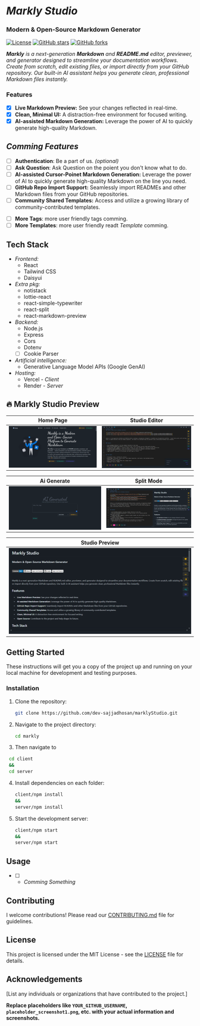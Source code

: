 # *Markly Studio*
### Modern & Open-Source Markdown Generator

[![License](https://img.shields.io/badge/License-MIT-blue.svg)](https://opensource.org/licenses/MIT)
[![GitHub stars](https://img.shields.io/github/stars/YOUR_GITHUB_USERNAME/markly?style=social)](https://github.com/YOUR_GITHUB_USERNAME/markly)
[![GitHub forks](https://img.shields.io/github/forks/YOUR_GITHUB_USERNAME/markly?style=social)](https://github.com/YOUR_GITHUB_USERNAME/markly)


***Markly** is a next-generation **Markdown** and **README.md** editor, previewer, and generator designed to streamline your documentation workflows.  Create from scratch, edit existing files, or import directly from your GitHub repository.  Our built-in AI assistant helps you generate clean, professional Markdown files instantly.*


### Features
* [x] **Live Markdown Preview:** See your changes reflected in real-time.
* [x] **Clean, Minimal UI:**  A distraction-free environment for focused writing.
* [x] **AI-assisted Markdown Generation:** Leverage the power of AI to quickly generate high-quality Markdown.
## *Comming Features*
* [ ] **Authentication**: Be a part of us. *(optional)*
* [ ] **Ask Question**: Ask Question on the poient you don't know what to do. 
* [ ] **AI-assisted Cursor-Poinet Markdown Generation:** Leverage the power of AI to quickly generate high-quality Markdown on the line you need.
* [ ] **GitHub Repo Import Support:** Seamlessly import READMEs and other Markdown files from your GitHub repositories.
* [ ] **Community Shared Templates:** Access and utilize a growing library of community-contributed templates.
<!-- * **Open Source:** Contribute to the project and help shape its future. -->
* [ ] **More Tags**: more user friendly tags comming.
* [ ] **More Templates**: more user friendly readt *Template* comming.

## Tech Stack

* *Frontend:*
  * React
  * Tailwind CSS
  * Daisyui
* *Extra pkg:*
  * notistack
  * lottie-react
  * react-simple-typewriter
  * react-split
  * react-markdown-preview
* *Backend:*
   * Node.js
   * Express
   * Cors 
   * Dotenv
   * [ ] Cookie Parser

* *Artificial intelligence:*
   * Generative Language Model APIs (Google GenAI)
* *Hosting:*
   * Vercel - *Client*
   * Render - *Server*


## 🔥 Markly Studio Preview

| Home Page | Studio Editor |
|-------------|--------------|
| ![Home](https://github.com/dev-sajjadhosan/marklyStudio/blob/main/screenshort/home.png?raw=true) | ![Editor](https://github.com/dev-sajjadhosan/marklyStudio/blob/main/screenshort/studio_editor.png?raw=true) |

| Ai Generate | Split Mode |
|---------------|------------|
| ![Import](https://github.com/dev-sajjadhosan/marklyStudio/blob/main/screenshort/ai_generate.png?raw=true) | ![Split](https://github.com/dev-sajjadhosan/marklyStudio/blob/main/screenshort/split_mode.png?raw=true) |

| Studio Preview |
|----------------|
| ![Preview](https://github.com/dev-sajjadhosan/marklyStudio/blob/main/screenshort/studio_preview.png?raw=true) |



## Getting Started

These instructions will get you a copy of the project up and running on your local machine for development and testing purposes.

### Installation

1. Clone the repository:
   ```bash
   git clone https://github.com/dev-sajjadhosan/marklyStudio.git
   ```
2. Navigate to the project directory:
   ```bash
   cd markly
   ```
3. Then navigate to 
```bash 
 cd client 
 &&
 cd server
 ```
4. Install dependencies on each folder:
   ```bash
   client/npm install
   &&
   server/npm install
   ```
4. Start the development server:
   ```bash
   client/npm start
   &&
   server/npm start
   ```

## Usage

* [ ] - *Comming Something*


## Contributing

I welcome contributions! Please read our [CONTRIBUTING.md](CONTRIBUTING.md) file for guidelines.


## License

This project is licensed under the MIT License - see the [LICENSE](LICENSE) file for details.


## Acknowledgements

[List any individuals or organizations that have contributed to the project.]


**Replace placeholders like `YOUR_GITHUB_USERNAME`, `placeholder_screenshot1.png`, etc. with your actual information and screenshots.**

